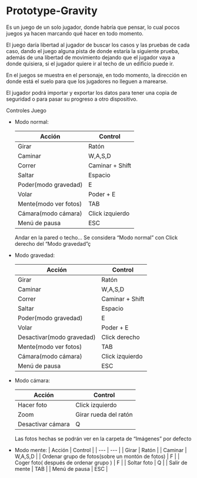 # Prototype-Gravity

Es un juego de un solo jugador, donde habría que pensar, lo cual pocos juegos ya hacen marcando qué hacer en todo momento.

El juego daría libertad al jugador de buscar los casos y las pruebas de cada caso, dando el juego alguna pista de donde estaría la siguiente prueba, además de una libertad de movimiento dejando que el jugador vaya a donde quisiera, si el jugador quiere ir al techo de un edificio puede ir.

En el juegos se muestra en el personaje, en todo momento, la dirección en donde está el suelo para que los jugadores no lleguen a marearse.

El jugador podrá importar y exportar los datos para tener una copia de seguridad o para pasar su progreso a otro dispositivo.

Controles Juego
		
- Modo normal:

  | Acción | Control |
  | --- | --- |
  | Girar | Ratón |
  | Caminar | W,A,S,D |
  | Correr | Caminar + Shift |
  | Saltar | Espacio |
  | Poder(modo gravedad) | E |
  | Volar | Poder + E |
  | Mente(modo ver fotos) | TAB |
  | Cámara(modo cámara) | Click izquierdo |
  | Menú de pausa | ESC |
	Andar en la pared o techo… Se considera “Modo normal” con Click derecho del “Modo gravedad”ç


- Modo gravedad:
  
  | Acción | Control |
  | --- | --- |
  | Girar | Ratón |
  | Caminar | W,A,S,D |
  | Correr | Caminar + Shift |
  | Saltar | Espacio |
  | Poder(modo gravedad) | E |
  | Volar | Poder + E |
  | Desactivar(modo gravedad) | Click derecho |
  | Mente(modo ver fotos) | TAB |
  | Cámara(modo cámara) | Click izquierdo |
  | Menú de pausa | ESC |

  
- Modo cámara:

  | Acción | Control |
  | --- | --- |
  | Hacer foto | Click izquierdo |
  | Zoom | Girar rueda del ratón |
  | Desactivar cámara | Q |
	Las fotos hechas se podrán ver en la carpeta de “Imágenes” por defecto

- Modo mente:
  | Acción | Control |
  | --- | --- |
  | Girar | Ratón |
  | Caminar | W,A,S,D |
  | Ordenar grupo de fotos(sobre un montón de fotos) | F |
  | Coger foto( después de ordenar grupo ) | F |
  | Soltar foto | Q |
  | Salir de mente | TAB |
  | Menú de pausa | ESC |
